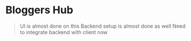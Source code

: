 # Bloggers Hub

> UI is almost done on this
> Backend setup is almost done as well
> Need to integrate backend with client now
